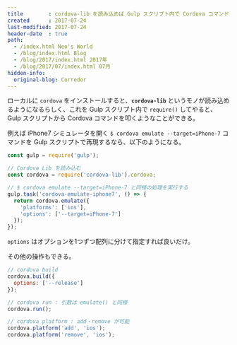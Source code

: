 ```yaml
---
title        : cordova-lib を読み込めば Gulp スクリプト内で Cordova コマンドが叩ける
created      : 2017-07-24
last-modified: 2017-07-24
header-date  : true
path:
  - /index.html Neo's World
  - /blog/index.html Blog
  - /blog/2017/index.html 2017年
  - /blog/2017/07/index.html 07月
hidden-info:
  original-blog: Corredor
---
```


ローカルに `cordova` をインストールすると、__`cordova-lib`__ というモノが読み込めるようになるらしく、これを Gulp スクリプト内で `require()` してやると、Gulp スクリプトから Cordova コマンドを叩くようなことができる。

例えば iPhone7 シミュレータを開く `$ cordova emulate --target=iPhone-7` コマンドを Gulp スクリプトで再現するなら、以下のようになる。

```javascript
const gulp = require('gulp');

// Cordova Lib を読み込む
const cordova = require('cordova-lib').cordova;

// $ cordova emulate --target=iPhone-7 と同様の処理を実行する
gulp.task('cordova-emulate-iphone7', () => {
  return cordova.emulate({
    'platforms': ['ios'],
    'options': ['--target=iPhone-7']
  });
});
```

`options` はオプションを1つずつ配列に分けて指定すれば良いだけ。

その他の操作もできる。

```javascript
// cordova build
cordova.build({
  options: ['--release']
});

// cordova run : 引数は emulate() と同様
cordova.run();

// cordova platform : add・remove が可能
cordova.platform('add', 'ios');
cordova.platform('remove', 'ios');
```
